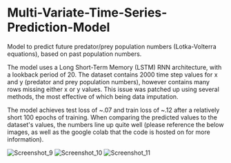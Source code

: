 # Multi-Variate-Time-Series-Prediction-Model
Model to predict future predator/prey population numbers (Lotka-Volterra equations), based on past population numbers. 

The model uses a Long Short-Term Memory (LSTM) RNN architecture, with a lookback period of 20. The dataset contains 2000 time step values for x and y (predator and prey population numbers), however contains many rows missing either x or y values. This issue was patched up using several methods, the most effective of which being data imputation. 

The model achieves test loss of ~.07 and train loss of ~.12 after a relatively short 100 epochs of training. When comparing the predicted values to the dataset's values, the numbers line up quite well (please reference the below images, as well as the google colab that the code is hosted on for more information).

![Screenshot_9](https://user-images.githubusercontent.com/77253145/213919193-d6237e44-4954-4494-897d-f8d713773792.png)
![Screenshot_10](https://user-images.githubusercontent.com/77253145/213919194-39cf996c-c4c5-41d3-b441-5b707db65871.png)
![Screenshot_11](https://user-images.githubusercontent.com/77253145/213919195-afbb334a-b1d4-4400-9cba-497304989c5a.png)
